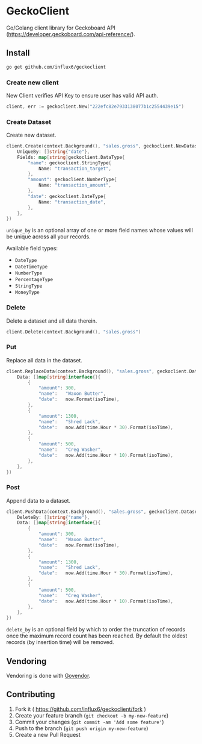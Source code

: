 # GeckoClient
Go/Golang client library for Geckoboard API (https://developer.geckoboard.com/api-reference/).

## Install

```bash
go get github.com/influx6/geckoclient
```

### Create new client

New Client verifies API Key to ensure user has valid API auth.

```go
client, err := geckoclient.New("222efc82e7933138077b1c2554439e15")
```

### Create Dataset

Create new dataset.

```go
client.Create(context.Background(), "sales.gross", geckoclient.NewDataset{
	UniqueBy: []string{"date"},
	Fields: map[string]geckoclient.DataType{
		"name": geckoclient.StringType{
			Name: "transaction_target",
		},
		"amount": geckoclient.NumberType{
			Name: "transaction_amount",
		},
		"date": geckoclient.DateType{
			Name: "transaction_date",
		},
	},
})
```

`unique_by` is an optional array of one or more field names whose values will be unique across all your records.

Available field types:

- `DateType`
- `DateTimeType`
- `NumberType`
- `PercentageType`
- `StringType`
- `MoneyType`


### Delete

Delete a dataset and all data therein.

```go
client.Delete(context.Background(), "sales.gross")
```

### Put

Replace all data in the dataset.

```go
client.ReplaceData(context.Background(), "sales.gross", geckoclient.Dataset{
	Data: []map[string]interface{}{
		{
			"amount": 300,
			"name":   "Waxon Butter",
			"date":   now.Format(isoTime),
		},
		{
			"amount": 1300,
			"name":   "Shred Lack",
			"date":   now.Add(time.Hour * 30).Format(isoTime),
		},
		{
			"amount": 500,
			"name":   "Creg Washer",
			"date":   now.Add(time.Hour * 10).Format(isoTime),
		},
	},
})
```

### Post

Append data to a dataset.

```go
client.PushData(context.Background(), "sales.gross", geckoclient.Dataset{
	DeleteBy: []string{"name"},
	Data: []map[string]interface{}{
		{
			"amount": 300,
			"name":   "Waxon Butter",
			"date":   now.Format(isoTime),
		},
		{
			"amount": 1300,
			"name":   "Shred Lack",
			"date":   now.Add(time.Hour * 30).Format(isoTime),
		},
		{
			"amount": 500,
			"name":   "Creg Washer",
			"date":   now.Add(time.Hour * 10).Format(isoTime),
		},
	},
})
```

`delete_by` is an optional field by which to order the truncation of records once the maximum record count has been reached. By default the oldest records (by insertion time) will be removed.

## Vendoring

Vendoring is done with [Govendor](https://github.com/kardianos/govendor).

## Contributing

1. Fork it ( https://github.com/influx6/geckoclient/fork )
2. Create your feature branch (`git checkout -b my-new-feature`)
3. Commit your changes (`git commit -am 'Add some feature'`)
4. Push to the branch (`git push origin my-new-feature`)
5. Create a new Pull Request